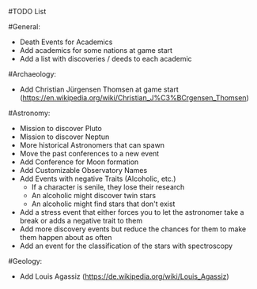 #TODO List

#General:
- Death Events for Academics
- Add academics for some nations at game start
- Add a list with discoveries / deeds to each academic

#Archaeology:
- Add Christian Jürgensen Thomsen at game start (https://en.wikipedia.org/wiki/Christian_J%C3%BCrgensen_Thomsen)

#Astronomy:
- Mission to discover Pluto
- Mission to discover Neptun
- More historical Astronomers that can spawn
- Move the past conferences to a new event
- Add Conference for Moon formation
- Add Customizable Observatory Names
- Add Events with negative Traits (Alcoholic, etc.)
   + If a character is senile, they lose their research
   + An alcoholic might discover twin stars
   + An alcoholic might find stars that don't exist
- Add a stress event that either forces you to let the astronomer take a break or adds a negative trait to them
- Add more discovery events but reduce the chances for them to make them happen about as often
- Add an event for the classification of the stars with spectroscopy

#Geology:
- Add Louis Agassiz (https://de.wikipedia.org/wiki/Louis_Agassiz)